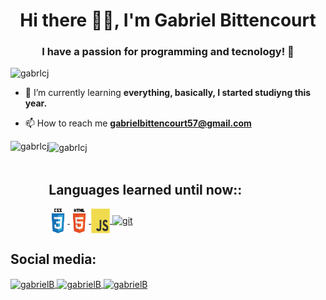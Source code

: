 <h1 align="center">Hi there 👋🏽, I'm Gabriel Bittencourt</h1>
<h3 align="center">I have a passion for programming and tecnology! 🚀</h3>


<p align="left"> <img src="https://komarev.com/ghpvc/?username=gabrlcj&label=Profile%20views&color=0e75b6&style=flat" alt="gabrlcj" /> </p>

- 🌱 I’m currently learning **everything, basically, I started studiyng this year.**

- 📫 How to reach me **gabrielbittencourt57@gmail.com**

<div>
  <img align="left" height="150em" src="https://github-readme-stats.vercel.app/api?username=gabrlcj&show_icons=true&theme=tokyonight&title_color=ffffff&text_color=00ff84&locale=en" alt="gabrlcj" />
  <img align="center" height="150em" src="https://github-readme-stats.vercel.app/api/top-langs?username=gabrlcj&show_icons=true&theme=tokyonight&title_color=ffffff&text_color=00ff84&locale=en&layout=compact" alt="gabrlcj" />
</div>

<div style="display: inline_block"><br>
  <h2>Languages learned until now::</h2>
  <a href="https://www.w3schools.com/css/" target="_blank"> 
    <img align="center" src="https://raw.githubusercontent.com/devicons/devicon/master/icons/css3/css3-original-wordmark.svg" alt="css3" width="30" height="40"/> 
  </a> 
  <a href="https://www.w3.org/html/" target="_blank"> 
    <img align="center" src="https://raw.githubusercontent.com/devicons/devicon/master/icons/html5/html5-original-wordmark.svg" alt="html5" width="30" height="40"/> 
  </a> 
  <a href="https://developer.mozilla.org/en-US/docs/Web/JavaScript" target="_blank"> 
    <img align="center" src="https://raw.githubusercontent.com/devicons/devicon/master/icons/javascript/javascript-original.svg" alt="javascript" width="30" height="40"/> 
  </a> 
  <a href="https://git-scm.com/" target="_blank"> 
    <img align="center" src="https://www.vectorlogo.zone/logos/git-scm/git-scm-icon.svg" alt="git" width="30" height="40"/> 
  </a> 
</div>


<h2>Social media:</h2>
<div>
  <a href="https://codepen.io/gabrlcj" target="blank">
    <img align="center" src="https://cdn.jsdelivr.net/npm/simple-icons@3.0.1/icons/codepen.svg" alt="gabrielB" height="70" width="30" />
  </a>
  <a href="https://linkedin.com/in/gabriel-bittencourt-penteado" target="blank">
    <img align="center" src="https://cdn.jsdelivr.net/npm/simple-icons@3.0.1/icons/linkedin.svg" alt="gabrielB" height="70" width="30" />
  </a>
  <a href="https://instagram.com/gabrlcj" target="blank">
    <img align="center" src="https://cdn.jsdelivr.net/npm/simple-icons@3.0.1/icons/instagram.svg" alt="gabrielB" height="70" width="30" />
  </a>
</div>
